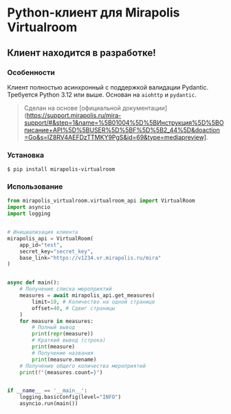# Python-клиент для Mirapolis Virtualroom

## Клиент находится в разработке!

### Особенности

Клиент полностью асинхронный с поддержкой валидации Pydantic. Требуется Python 3.12 или выше. Основан на `aiohttp` и `pydantic`.
> Сделан на основе [официальной документации](https://support.mirapolis.ru/mira-support/#&step=1&name=%5B01004%5D%5BИнструкция%5D%5BОписание+API%5D%5BUSER%5D%5BF%5D%5B2_44%5D&doaction=Go&s=IZ8RV4AEFDzTTMKY9PgS&id=69&type=mediapreview].

### Установка

```console
$ pip install mirapolis-virtualroom
```

### Использование
```Python
from mirapolis_virtualroom.virtualroom_api import VirtualRoom
import asyncio
import logging


# Инициализация клиента
mirapolis_api = VirtualRoom(
    app_id="test",
    secret_key="secret_key",
    base_link="https://v1234.vr.mirapolis.ru/mira"
)


async def main():
    # Получение списка мероприятий
    measures = await mirapolis_api.get_measures(
        limit=10, # Количество на одной странице
        offset=40, # Сдвиг страницы
    )
    for measure in measures:
        # Полный вывод
        print(repr(measure))
        # Краткий вывод (строка)
        print(measure)
        # Получение названия
        print(measure.mename)
    # Получение общего количества мероприятий
    print(f"{measures.count=}")


if __name__ == '__main__':
    logging.basicConfig(level="INFO")
    asyncio.run(main())
```
